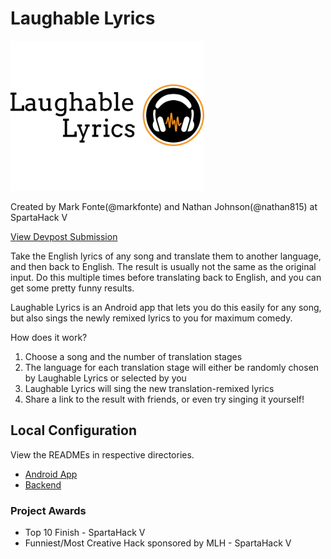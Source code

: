 # Laughable Lyrics
![Laughable Lyrics Logo](https://github.com/nathan815/Laughable-Lyrics/blob/master/logo.png)

Created by Mark Fonte\(@markfonte\) and Nathan Johnson\(@nathan815\) at SpartaHack V

[View Devpost Submission](https://devpost.com/software/laughable-lyrics)

Take the English lyrics of any song and translate them to another language, and then back to English. The result is usually not the same as the original input. Do this multiple times before translating back to English, and you can get some pretty funny results.

Laughable Lyrics is an Android app that lets you do this easily for any song, but also sings the newly remixed lyrics to you for maximum comedy.

How does it work?
1. Choose a song and the number of translation stages
2. The language for each translation stage will either be randomly chosen by Laughable Lyrics or selected by you
3. Laughable Lyrics will sing the new translation-remixed lyrics
4. Share a link to the result with friends, or even try singing it yourself!

## Local Configuration
View the READMEs in respective directories.
- [Android App](LaughableLyricsAndroid)
- [Backend](backend)

### Project Awards
- Top 10 Finish \- SpartaHack V
- Funniest/Most Creative Hack sponsored by MLH \- SpartaHack V